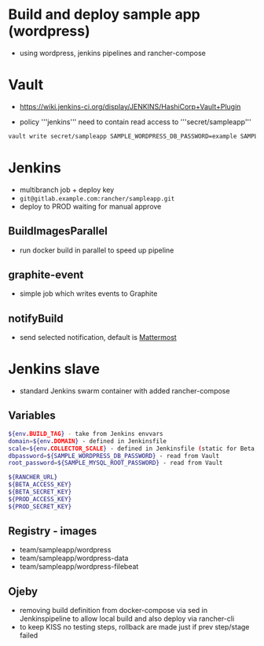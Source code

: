 # Build and deploy sample app (wordpress)
* using wordpress, jenkins pipelines and rancher-compose

# Vault
- https://wiki.jenkins-ci.org/display/JENKINS/HashiCorp+Vault+Plugin
* policy '''jenkins''' need to contain read access to '''secret/sampleapp'''
```bash
vault write secret/sampleapp SAMPLE_WORDPRESS_DB_PASSWORD=example SAMPLE_MYSQL_ROOT_PASSWORD=example
```

# Jenkins
- multibranch job + deploy key
- ```git@gitlab.example.com:rancher/sampleapp.git```
- deploy to PROD waiting for manual approve

## BuildImagesParallel
- run docker build in parallel to speed up pipeline

## graphite-event
- simple job which writes events to Graphite

## notifyBuild
- send selected notification, default is  [Mattermost](https://www.mattermost.org/)

# Jenkins slave
* standard Jenkins swarm container with added rancher-compose

## Variables

```bash
${env.BUILD_TAG} - take from Jenkins envvars
domain=${env.DOMAIN} - defined in Jenkinsfile
scale=${env.COLLECTOR_SCALE} - defined in Jenkinsfile (static for Beta, read from actuall setup for PROD)
dbpassword=${SAMPLE_WORDPRESS_DB_PASSWORD} - read from Vault
root_password=${SAMPLE_MYSQL_ROOT_PASSWORD} - read from Vault

${RANCHER_URL}
${BETA_ACCESS_KEY}
${BETA_SECRET_KEY}
${PROD_ACCESS_KEY}
${PROD_SECRET_KEY}
```

## Registry - images

 - team/sampleapp/wordpress
 - team/sampleapp/wordpress-data
 - team/sampleapp/wordpress-filebeat

## Ojeby
- removing build definition from docker-compose via sed in Jenkinspipeline to allow local build and also deploy via rancher-cli
- to keep KISS no testing steps, rollback are made just if prev step/stage failed
